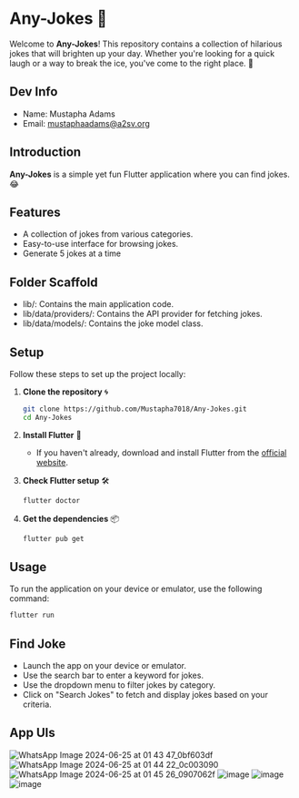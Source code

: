 # Any-Jokes 🤣

Welcome to **Any-Jokes**! This repository contains a collection of hilarious jokes that will brighten up your day. Whether you're looking for a quick laugh or a way to break the ice, you've come to the right place. 🌟

## Dev Info

- Name: Mustapha Adams
- Email: mustaphaadams@a2sv.org

## Introduction

**Any-Jokes** is a simple yet fun Flutter application where you can find jokes. 😂

## Features

- A collection of jokes from various categories.
- Easy-to-use interface for browsing jokes.
- Generate 5 jokes at a time

## Folder Scaffold
- lib/: Contains the main application code.
- lib/data/providers/: Contains the API provider for fetching jokes.
- lib/data/models/: Contains the joke model class.

## Setup

Follow these steps to set up the project locally:

1. **Clone the repository** 🌀
    ```sh
    git clone https://github.com/Mustapha7018/Any-Jokes.git
    cd Any-Jokes
    ```

2. **Install Flutter** 🚀
    - If you haven't already, download and install Flutter from the [official website](https://flutter.dev/docs/get-started/install).

3. **Check Flutter setup** 🛠️
    ```sh
    flutter doctor
    ```

4. **Get the dependencies** 📦
    ```sh
    flutter pub get
    ```

## Usage

To run the application on your device or emulator, use the following command:

```sh
flutter run
```

## Find Joke
- Launch the app on your device or emulator.
- Use the search bar to enter a keyword for jokes.
- Use the dropdown menu to filter jokes by category.
- Click on "Search Jokes" to fetch and display jokes based on your criteria.

## App UIs
![WhatsApp Image 2024-06-25 at 01 43 47_0bf603df](https://github.com/Mustapha7018/Any-Jokes/assets/91817013/96212838-b542-4fb3-ba0e-1c5291e904b2)
![WhatsApp Image 2024-06-25 at 01 44 22_0c003090](https://github.com/Mustapha7018/Any-Jokes/assets/91817013/fc3e9c4a-d598-4bee-b373-4f1ae6c1bc7e)
![WhatsApp Image 2024-06-25 at 01 45 26_0907062f](https://github.com/Mustapha7018/Any-Jokes/assets/91817013/07199a26-85a7-4928-8a75-6e84d33f0903)
![image](https://github.com/Mustapha7018/Any-Jokes/assets/91817013/cb535276-0e95-4bfc-9a1b-be89319fbbaa)
![image](https://github.com/Mustapha7018/Any-Jokes/assets/91817013/a0d5a221-b0e6-4b75-98e8-46043fc6661a)
![image](https://github.com/Mustapha7018/Any-Jokes/assets/91817013/f203e3e5-f8be-4b76-b453-ebd3f6d6d3ff)







